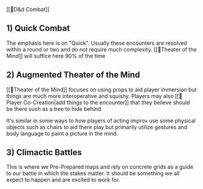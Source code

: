 [[🌿D&d Combat]]

## 1) Quick Combat 
The emphasis here is on "Quick". Usually these encounters are resolved within a round or two and do not require much complexity. [[🌱Theater of the Mind]] will suffice here 90% of the time

## 2) Augmented Theater of the Mind
[[🌱Theater of the Mind]]  focuses on using props to aid player immersion but things are much more interoperative and squishy. Players may also [[🌰Player Co-Creation|add things to the encounter]] that they believe should be there such as a tree to hide behind 

It's similar in some ways to how players of acting improv use some physical objects such as chairs to aid there play but primarily utilize gestures and body language to paint a picture in the mind.

## 3) Climactic Battles
This is where we Pre-Prepared maps and rely on concrete grids as a guide to our battle in which the stakes matter. It should be something we all expect to happen and are excited to work for.